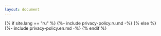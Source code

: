 ```yaml
---
layout: document
---
```


{% if site.lang == "ru" %}
{%- include privacy-policy.ru.md -%}
{% else %}
{%- include privacy-policy.en.md -%}
{% endif %}




